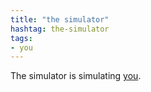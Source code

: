 ```yaml
---
title: "the simulator"
hashtag: the-simulator
tags:
- you
---
```

The simulator is simulating [you](/you/).